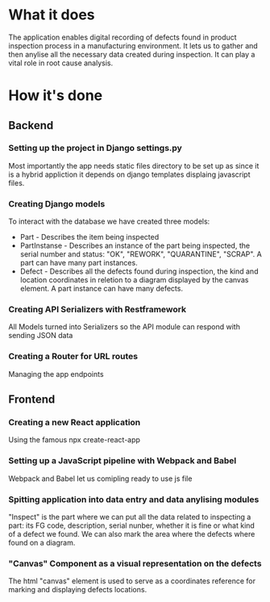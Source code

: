 # What it does
The application enables digital recording of defects found in product inspection process in a manufacturing environment.
It lets us to gather and then anylise all the necessary data created during inspection. It can play a vital role in root cause analysis.

# How it's done

## Backend
### Setting up the project in Django settings.py
Most importantly the app needs static files directory to be set up as since it is a hybrid appliction it depends on django templates displaing javascript files.
### Creating Django models
To interact with the database we have created three models: 
- Part - Describes the item being inspected
- PartInstanse - Describes an instance of the part being inspected, the serial number and status: "OK", "REWORK", "QUARANTINE", "SCRAP". A part can have many part instances.
- Defect - Describes all the defects found during inspection, the kind and location coordinates in reletion to a diagram displayed by the canvas element. A part instance can have many defects.
### Creating API Serializers with Restframework
All Models turned into Serializers so the API module can respond with sending JSON data
### Creating a Router for URL routes
Managing the app endpoints


## Frontend
### Creating a new React application
Using the famous npx create-react-app
### Setting up a JavaScript pipeline with Webpack and Babel
Webpack and Babel let us comipling ready to use js file
### Spitting application into data entry and data anylising modules
"Inspect" is the part where we can put all the data related to inspecting a part: its FG code, description, serial nunber, whether it is fine or what kind of a defect we found. We can also mark the area where the defects where found on a diagram.

### "Canvas" Component as a visual representation on the defects
The html "canvas" element is used to serve as a coordinates reference for marking and displaying defects locations.


  
  
